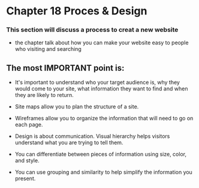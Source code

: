 # Chapter 18 Proces & Design
### This section will discuss a process to creat a new website
 * the chapter talk about how you can make your website easy to people who visiting and searching

## The most IMPORTANT point is:
 * It's important to understand who your target audience
is, why they would come to your site, what information
they want to find and when they are likely to return.

  * Site maps allow you to plan the structure of a site.
  * Wireframes allow you to organize the information that
will need to go on each page.
  * Design is about communication. Visual hierarchy helps
visitors understand what you are trying to tell them.
  * You can differentiate between pieces of information
using size, color, and style.
  * You can use grouping and similarity to help simplify
the information you present.